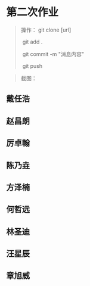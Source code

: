 # 第二次作业

> 操作： git clone [url]
>
> ​				git add .
>
> ​				git commit -m "消息内容" 
>
> ​				git push

> 截图：

## 戴任浩





## 赵昌朗





## 厉卓翰





## 陈乃垚





## 方泽楠





## 何哲远





## 林圣迪





## 汪星辰







## 章旭威